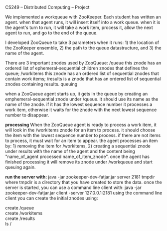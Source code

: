 CS249 – Distributed Computing – Project  

We implemented a workqueue with ZooKeeper. Each student has written an agent. when that agent runs, it will insert itself into a work queue. when it is the agent's turn to run, it will take a work item, process it, allow the next agent to run, and go to the end of the queue.

I developed ZooQueue to take 3 parameters when it runs: 1) the location of the ZooKeeper ensemble, 2) the path to the queue datastructure, and 3) the name of the agent.

There are 3 important znodes used by ZooQueue: /queue this znode has an ordered list of ephemeral-sequential children znodes that defines the queue; /workitems this znode has an ordered list of sequential znodes that contain work items; /results is a znode that has an ordered list of sequential znodes containing results.
queuing

when a ZooQueue agent starts up, it gets in the queue by creating an emphemeral-sequential znode under /queue. it should use its name as the name of the znode. if it has the lowest sequence number it processes a work item, otherwise it waits for the znode with the next lowest sequence number to disappear.

<b>processing</b></n>
When the ZooQueue agent is ready to process a work item, it will look in the /workitems znode for an item to process. it should choose the item with the lowest sequence number to process. if there are not items to process, it must wait for an item to appear.
the agent processes an item by: 1) removing the item for /workitems, 2) creating a sequential znode under results with the name of the agent and the content being "name_of_agent processed name_of_item_znode".
once the agent has finished processing it will remove its znode under /workqueue and start queuing again.

<b>run the server with:</b>
 java -jar zookeeper-dev-fatjar.jar server 2181 tmpdir
where tmpdir is a directory that you have created to store the data. once the server is started, you can use a command line client with:
java -jar zookeeper-dev-fatjar.jar client -server 127.0.0.1:2181
using the command line client you can create the initial znodes using:

create /queue<br>
create /workitems<br>
create /results<br>
ls /<br>
